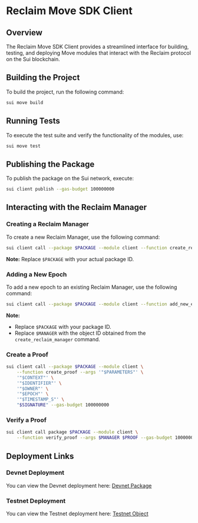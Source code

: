
# Reclaim Move SDK Client

## Overview

The Reclaim Move SDK Client provides a streamlined interface for building, testing, and deploying Move modules that interact with the Reclaim protocol on the Sui blockchain.

## Building the Project

To build the project, run the following command:

```bash
sui move build
```

## Running Tests

To execute the test suite and verify the functionality of the modules, use:

```bash
sui move test
```

## Publishing the Package

To publish the package on the Sui network, execute:

```bash
sui client publish --gas-budget 100000000
```

## Interacting with the Reclaim Manager

### Creating a Reclaim Manager

To create a new Reclaim Manager, use the following command:

```bash
sui client call --package $PACKAGE --module client --function create_reclaim_manager --args 1000000 --gas-budget 100000000
```

**Note:** Replace `$PACKAGE` with your actual package ID.

### Adding a New Epoch

To add a new epoch to an existing Reclaim Manager, use the following command:

```bash
sui client call --package $PACKAGE --module client --function add_new_epoch --args $MANAGER "[0x244897572368eadf65bfbc5aec98d8e5443a9072]" 1 --gas-budget 100000000
```

**Note:**
- Replace `$PACKAGE` with your package ID.
- Replace `$MANAGER` with the object ID obtained from the `create_reclaim_manager` command.

### Create a Proof
```bash
sui client call --package $PACKAGE --module client \
    --function create_proof --args '"$PARAMETERS"' \
    '"$CONTEXT"' \
    '"$IDENTIFIER"' \
    '"$OWNER"' \
    '"$EPOCH"' \
    '"$TIMESTAMP_S"' \
    "$SIGNATURE" --gas-budget 100000000
```

### Verify a Proof
```bash
sui client call package $PACKAGE --module client \
    --function verify_proof --args $MANAGER $PROOF --gas-budget 100000000
```

## Deployment Links

### Devnet Deployment

You can view the Devnet deployment here: [Devnet Package](https://devnet.suivision.xyz/package/0x419d1e596c6f63633f0f9a1b3ce81f0c7a7030534f6aa4ffd9578868085ffc9e)

### Testnet Deployment

You can view the Testnet deployment here: [Testnet Object](https://suiscan.xyz/testnet/object/0xa8898b110c2295a3d9b12c2f69a3c4e53eaae6743bb2bf5bfcaf2232133f5855/txs)
